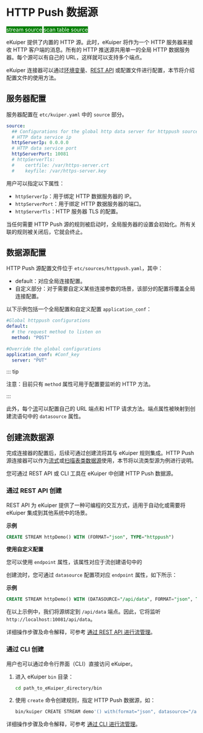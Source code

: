 # HTTP Push 数据源

<span style="background:green;color:white;">stream source</span>
<span style="background:green;color:white">scan table source</span>

eKuiper 提供了内置的 HTTP 源。此时，eKuiper 将作为一个 HTTP 服务器来接收 HTTP 客户端的消息。所有的 HTTP 推送源共用单一的全局 HTTP 数据服务器。每个源可以有自己的 URL，这样就可以支持多个端点。

eKuiper 连接器可以通过[环境变量](../../../configuration/configuration.md#environment-variable-syntax)、[REST API](../../../api/restapi/configKey.md) 或配置文件进行配置，本节将介绍配置文件的使用方法。

## 服务器配置

服务器配置在 `etc/kuiper.yaml` 中的 `source` 部分。

```yaml
source:
  ## Configurations for the global http data server for httppush source
  # HTTP data service ip
  httpServerIp: 0.0.0.0
  # HTTP data service port
  httpServerPort: 10081
  # httpServerTls:
  #    certfile: /var/https-server.crt
  #    keyfile: /var/https-server.key
```

用户可以指定以下属性：

- `httpServerIp`：用于绑定 HTTP 数据服务器的 IP。
- `httpServerPort`：用于绑定 HTTP 数据服务器的端口。
- `httpServerTls`：HTTP 服务器 TLS 的配置。

当任何需要 HTTP Push 源的规则被启动时，全局服务器的设置会初始化。所有关联的规则被关闭后，它就会终止。

## 数据源配置

HTTP Push 源配置文件位于 `etc/sources/httppush.yaml`，其中：

- default：对应全局连接配置。
- 自定义部分：对于需要自定义某些连接参数的场景，该部分的配置将覆盖全局连接配置。

以下示例包括一个全局配置和自定义配置 `application_conf`：

```yaml
#Global httppush configurations
default:
  # the request method to listen on
  method: "POST"
  
#Override the global configurations
application_conf: #Conf_key
  server: "PUT"
```

::: tip

注意：目前只有 `method` 属性可用于配置要监听的 HTTP 方法。

:::

此外，每个[流](../../streams/overview.md)可以配置自己的 URL 端点和 HTTP 请求方法。端点属性被映射到创建流语句中的 `datasource` 属性。

## 创建流数据源

完成连接器的配置后，后续可通过创建流将其与 eKuiper 规则集成。HTTP Push 源连接器可以作为[流式](../../streams/overview.md)或[扫描表类数据源](../../tables/scan.md)使用，本节将以流类型源为例进行说明。

您可通过 REST API 或 CLI 工具在 eKuiper 中创建 HTTP Push 数据源。

### 通过 REST API 创建

REST API 为 eKuiper 提供了一种可编程的交互方式，适用于自动化或需要将 eKuiper 集成到其他系统中的场景。

**示例**

```sql
CREATE STREAM httpDemo() WITH (FORMAT="json", TYPE="httppush")
```

**使用自定义配置**

您可以使用 `endpoint` 属性，该属性对应于流创建语句中的

创建流时，您可通过 `datasource` 配置项对应  `endpoint` 属性，如下所示：

**示例**

```sql
CREATE STREAM httpDemo() WITH (DATASOURCE="/api/data", FORMAT="json", TYPE="httppush")
```

在以上示例中，我们将源绑定到 `/api/data` 端点。因此，它将监听 `http://localhost:10081/api/data`。

详细操作步骤及命令解释，可参考 [通过 REST API 进行流管理](../../../api/restapi/streams.md)。

### 通过 CLI 创建

用户也可以通过命令行界面（CLI）直接访问 eKuiper。

1. 进入 eKuiper `bin` 目录：

   ```bash
   cd path_to_eKuiper_directory/bin
   ```

2. 使用 `create` 命令创建规则，指定 HTTP Push 数据源，如：

   ```bash
   bin/kuiper CREATE STREAM demo'() with(format="json", datasource="/api/data type="httppush")'
   ```

详细操作步骤及命令解释，可参考 [通过 CLI 进行流管理](../../../api/cli/streams.md)。

